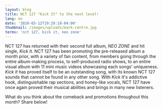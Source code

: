 ```yaml
---
layout: blog
title: NCT 127 "Kick It" to the next level!
lang: en
date: '2020-03-12T19:28:18-04:00'
thumbnail: /images/uploads/mark-centre.jpg
terms: 'nct 127, kick it, neo zone'
---
```

NCT 127 has returned with their second full album, _NEO ZONE_ and hit single, _Kick It_. NCT 127 has been promoting the pre-released album a month prior, with a variety of fan content, from members going through the entire album-making process, to self-produced radio shows, to an entire visual album with 11 mini music videos showcasing each songs' uniqueness. _Kick It_ has proved itself to be an outstanding song, with its known NCT 127 sounds that cannot be found in any other song. With _Kick It_'s addictive hook, distinguishable rap sections, and honey-like vocals, NCT 127 have once again proved their musical abilities and brings in many new listeners. 

What do you think about the comeback and promotions throughout this month? Share below!
